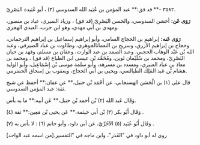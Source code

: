 ٣٥٨٢ -** قد فق:** عبد المؤمن بن عُبَيد الله السدوسي (٣) ، أبو عُبَيدة البَصْرِيّ.

**رَوَى عَن:** أخشن السدوسي، والحسن البَصْرِيّ (قد فق) ، وزياد النميري، عباد بن منصور، ومهدي بن أَبي مهدي، وهو ابن حرب، العبدي الهجري.

**رَوَى عَنه:** إبراهيم بن الحجاج السامي، وأبو إبراهيم إسماعيل بن إبراهيم الترجماني، وحجاج بن إبراهيم الأزرق، وسريج بن النعمانالجوهري، وطالوت بن عباد الصيرفي، وعبد الله بْن عَبْد الوهاب الحجبي، وعبد الصمد بن عبد الوارث، وعفان بن مسلم، وفهد بن حيان البَصْرِيّ، ومحمد بن سُلَيْمان لوين، ومُحَمَّد بْن عيسى ابن الطباع (قد فق) ، ومحمد بن معاذ بن عباد العنبري، ومسدد بن مسرهد، وأبو سلمة موسى بْن إِسْمَاعِيل، وأبو الوليد هشام بْن عَبد المَلِك الطيالسي، ويحيى بن أَبي الحجاج، ويعقوب بن إسحاق الحضرمي.

قال علي (١) بن الْحَسَن الهسنجاني، عن أَحْمَد بْن حنبل،** عن عفان:** أحفظ عن شيخ ثقة: عبد المؤمن السدوسي.

وَقَال عَبد الله (٢) بْن أحمد بْن حنبل،** عَن أبيه:** ما به بأس.

وَقَال أَبُو بكر (٣) بْن أَبي خيثمة،** عَن يحيى بْن مَعِين:** ثقة (٤) .

وَقَال أَبُو عُبَيد (٥) الآجُرِّيّ، عَن أبي داود، وأبو حاتم (٦) : لا بأس به (٧) .

روى له أبو داود في "القَدَر"، وابن ماجه في "التفسير.[من اسمه عبد الواحد]